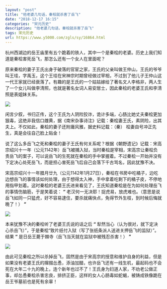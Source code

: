 ```yaml
---
layout: "post"
title: "他老婆几句话，秦桧就杀害了岳飞"
date: "2018-12-17 16:15"
categories: "宋元历史"
description: "他老婆几句话，秦桧就杀害了岳飞"
tags: 宋元历史
url: https://www.y5000.com/zgls/sy/16864.html
---
```






杭州西湖边的岳王庙里有五个跪着的铁人，其中一个是秦桧的老婆。历史上我们知道是秦桧害死岳飞，那怎么还有一个女人在里面呢？

原来秦桧的妻子王氏出身于破落的官宦之家，王氏的父亲叫做王仲山，王氏的爷爷叫王珪，字禹玉，这个王珪在宋神宗时期曾经做过宰相，不过到了他儿子王仲山这一代王家就已经衰落了。有趣的是王氏的一个姑姑嫁给了著名文人李格非，两人生了一个女儿叫做李清照，也就是著名女词人易安居士，因此秦桧的老婆王氏和李清照是表姐妹关系。

![](https://img.y5000.com/uploads/allimg/170314/8-1F31409221T11.jpg)

闲言少叙，书归正传，这个王氏为人阴险狡诈，诡计多端，心肠比她丈夫秦桧更加狠毒，这绝非我信口雌黄，据《南宋杂事诗注》记载：秦桧妻王氏，素阴险，出其夫上。不仅如此，秦桧的妻子还附庸风雅，据史料记载：（秦）
桧妻自号冲正先生，真是会往自己脸上贴金！

说了这么多岳飞之死和秦桧的妻子王氏有何关系呢？根据《朝野遗记》记载：宋高宗绍兴十一年（公元1142年）岳飞被捕入狱，当时秦桧是宰相，宋高宗让秦桧负责岳飞的案子，可以说岳飞的生死就在秦桧的手中掌握着。不过秦桧一开始并没有下定决心处死岳飞，而是担心害死岳飞后自己会落下千古骂名，因此犹豫不决。

宋高宗绍兴十一年腊月廿九（公元1142年1月27日），秦桧在书房中吃橘子，边吃边想岳飞的事情该如何处理，由于想得太入神，手中拿着吃剩下的橘子皮，不停地用指甲划着。这时秦桧的老婆王氏进来看见了，王氏知道秦桧是在为如何处理岳飞的事情伤脑筋，于是笑着说：
**“** 老汉何一无决耶！捉虎易，放虎难也。（意思是说岳飞如同一只猛虎，好不容易逮住，要杀就痛快点，免得节外生枝，到时候后悔就晚了！） **”**

![](https://img.y5000.com/uploads/allimg/170314/8-1F314092PV53.jpg)

本来犹豫不决的秦桧听了老婆王氏说的话之后 **“**
犁然当心（认为很对，就下定决心杀岳飞）”，于是秦桧“致片纸付入狱（写了张纸条派人送进关押岳飞的监狱）”。结果 **“**
是日岳王薨于棘寺（岳飞当天就在监狱中被残忍杀害！） **”**

![](https://img.y5000.com/uploads/allimg/170314/8-1F314092Q5437.jpg)

由此可见秦桧之所以杀掉岳飞，固然是由于宋高宗的授意和维护自身的利益，但是如果没有老婆王氏的撺掇怂恿，添油加醋，也许岳飞还有一线生机，最起码也不会死在大年二十九的晚上，连个新年也过不了！王氏身为妇道人家，不劝老公做正事，却怂恿秦桧杀害忠良，排挤正臣，这样的女人心肠毒如蛇蝎，被铸成铁像跪在岳王爷墓前也是死有余辜！
